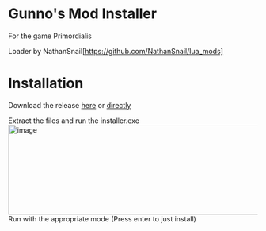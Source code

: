 # Gunno's Mod Installer
For the game Primordialis

Loader by NathanSnail[https://github.com/NathanSnail/lua_mods]

# Installation
Download the release [here](https://github.com/guunno/primordialis-mod-installer/releases/tag/v1)
or [directly](https://github.com/guunno/primordialis-mod-installer/releases/download/v1/PrimordialisModInstaller.zip)

Extract the files and run the installer.exe
<img width="626" height="181" alt="image" src="https://github.com/user-attachments/assets/2eaec8dc-84b7-4def-88e1-fe021e9baaa6" />
Run with the appropriate mode (Press enter to just install)
